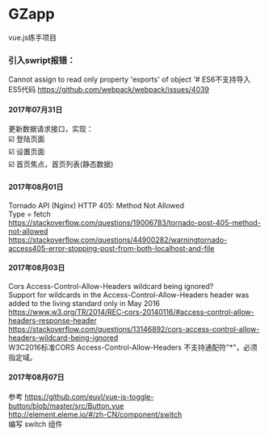 # GZapp
vue.js练手项目

### 引入swript报错：
  Cannot assign to read only property 'exports' of object '#<Object>
  ES6不支持导入ES5代码 https://github.com/webpack/webpack/issues/4039
  
#### 2017年07月31日
更新数据请求接口，实现：<br/>
☑️ 登陆页面<br/>
☑️ 设置页面<br/>
☑️ 首页焦点，首页列表(静态数据)<br/>

#### 2017年08月01日
Tornado API (Nginx) HTTP 405: Method Not Allowed<br/>
Type = fetch <br/>
https://stackoverflow.com/questions/19006783/tornado-post-405-method-not-allowed <br/>
https://stackoverflow.com/questions/44900282/warningtornado-access405-error-stopping-post-from-both-localhost-and-file

#### 2017年08月03日
Cors Access-Control-Allow-Headers wildcard being ignored?<br/>
Support for wildcards in the Access-Control-Allow-Headers header was added to the living standard only in May 2016<br/>
https://www.w3.org/TR/2014/REC-cors-20140116/#access-control-allow-headers-response-header<br/>
https://stackoverflow.com/questions/13146892/cors-access-control-allow-headers-wildcard-being-ignored <br/>
W3C2016标准CORS Access-Control-Allow-Headers 不支持通配符"*"，必须指定域。<br/>

#### 2017年08月07日
参考 https://github.com/euvl/vue-js-toggle-button/blob/master/src/Button.vue<br/>
    http://element.eleme.io/#/zh-CN/component/switch<br/>
编写 switch 组件<br/>